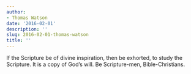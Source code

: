 ```yaml
---
author:
- Thomas Watson
date: '2016-02-01'
description: ''
slug: 2016-02-01-thomas-watson
title: ''
---
```

If the Scripture be of divine inspiration, then be exhorted, to study the Scripture. It is a copy of God’s will. Be Scripture-men, Bible-Christians.



